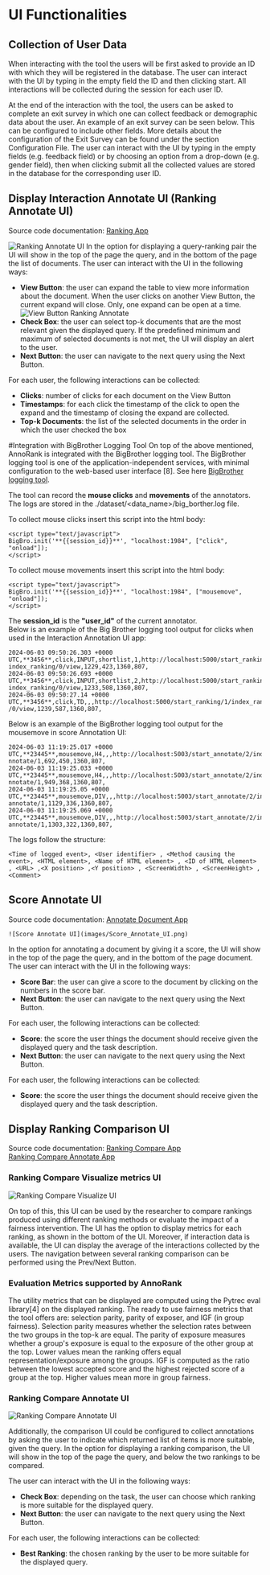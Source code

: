 # UI Functionalities
## Collection of User Data

When interacting with the tool the users will be first asked to provide an ID with which they
will be registered in the database. The user can interact with the UI by typing in the empty
field the ID and then clicking start. All interactions will be collected during the session for
each user ID. <br>

At the end of the interaction with the tool, the users can be asked to complete an exit survey in which one can collect feedback or demographic data about the user. An example of an exit survey can be seen below. This can be configured to include other fields. More details about the configuration of the Exit Survey can be found under the section Configuration File. The user can interact with the UI by typing in the empty fields (e.g. feedback field) or by choosing an option from a drop-down (e.g. gender field), then when clicking submit all the collected values are stored in the database for the corresponding user ID. <br>

## Display Interaction Annotate UI (Ranking Annotate UI)
Source code documentation: [Ranking App](Ranking_App.md)<br>

![Ranking Annotate UI](images/Ranking_Annotate_UI.png)
In the option for displaying a query-ranking pair the UI will show in the top of the page the query, and in the bottom of the page the list of documents. The user can interact with the UI in the following ways:
 - **View Button**: the user can expand the table to view more information about the document. When the user clicks on another View Button, the current expand will close. Only, one expand can be open at a time. <br>
    ![View Button Ranking Annotate](images/View_Button_Ranking_Annotate.png)
 - **Check Box**: the user can select top-k documents that are the most relevant given the displayed query. If the predefined minimum and maximum of selected documents is not met, the UI will display an alert to the user.
 - **Next Button**: the user can navigate to the next query using the Next Button.

For each user, the following interactions can be collected:
- **Clicks**: number of clicks for each document on the View Button
- **Timestamps**: for each click the timestamp of the click to open the expand and the
timestamp of closing the expand are collected.
- **Top-k Documents**: the list of the selected documents in the order in which the user
checked the box

#Integration with BigBrother Logging Tool
On top of the above mentioned, AnnoRank is integrated with the BigBrother logging tool. The BigBrother logging tool is one of the application-independent services, with minimal configuration to the web-based user interface [8]. See here [BigBrother logging tool](https://github.com/hscells/bigbro). <br>

The tool can record the **mouse clicks** and **movements** of the annotators. The logs are stored in the ./dataset/<data_name>/big_borther.log file. <br>

To collect mouse clicks insert this script into the html body:
```
<script type="text/javascript">
BigBro.init('**{{session_id}}**', "localhost:1984", ["click", "onload"]);
</script>
```

To collect mouse movements insert this script into the html body: 

```
<script type="text/javascript">
BigBro.init('**{{session_id}}**', "localhost:1984", ["mousemove", "onload"]);
</script>
```

The **session_id** is the **"user_id"** of the current annotator. <br>
Below is an example of the Big Brother logging tool output for clicks when used in the
Interaction Annotation UI app: <br>


```
2024-06-03 09:50:26.303 +0000
UTC,**3456**,click,INPUT,shortlist,1,http://localhost:5000/start_ranking/1/
index_ranking/0/view,1229,423,1360,807,
2024-06-03 09:50:26.693 +0000
UTC,**3456**,click,INPUT,shortlist,2,http://localhost:5000/start_ranking/1/
index_ranking/0/view,1233,508,1360,807,
2024-06-03 09:50:27.14 +0000
UTC,**3456**,click,TD,,,http://localhost:5000/start_ranking/1/index_ranking
/0/view,1239,587,1360,807,
```

Below is an example of the BigBrother logging tool output for the mousemove in score
Annotation UI:
```
2024-06-03 11:19:25.017 +0000
UTC,**23445**,mousemove,H4,,,http://localhost:5003/start_annotate/2/index_a
nnotate/1,692,450,1360,807,
2024-06-03 11:19:25.033 +0000
UTC,**23445**,mousemove,H4,,,http://localhost:5003/start_annotate/2/index_a
nnotate/1,949,368,1360,807,
2024-06-03 11:19:25.05 +0000
UTC,**23445**,mousemove,DIV,,,http://localhost:5003/start_annotate/2/index_
annotate/1,1129,336,1360,807,
2024-06-03 11:19:25.069 +0000
UTC,**23445**,mousemove,DIV,,,http://localhost:5003/start_annotate/2/index_
annotate/1,1303,322,1360,807,
```

The logs follow the structure:
```
<Time of logged event>, <User identifier> , <Method causing the event>, <HTML element>, <Name of HTML element> , <ID of HTML element> , <URL> ,<X position> ,<Y position> , <ScreenWidth> , <ScreenHeight> , <Comment>
```

## Score Annotate UI
Source code documentation: [Annotate Document App](Annotate_Document_App.md)<br>

    ![Score Annotate UI](images/Score_Annotate_UI.png)

In the option for annotating a document by giving it a score, the UI will show in the top of the page the query, and in the bottom of the page document. The user can interact with the UI in the following ways:
- **Score Bar**: the user can give a score to the document by clicking on the numbers in the score bar.
- **Next Button**: the user can navigate to the next query using the Next Button.


For each user, the following interactions can be collected:
- **Score**: the score the user things the document should receive given the displayed
query and the task description.
- **Next Button**: the user can navigate to the next query using the Next Button.

For each user, the following interactions can be collected:
- **Score**: the score the user things the document should receive given the displayed
query and the task description.

## Display Ranking Comparison UI
Source code documentation: 
[Ranking Compare App](Ranking_Compare_App.md)<br>
[Ranking Compare Annotate App](Ranking_Compare_Annotate_App.md)<br>

### Ranking Compare Visualize metrics UI
![Ranking Compare Visualize UI](images/Ranking_Compare_Visualize_UI.png)

On top of this, this UI can be used by the researcher to compare rankings produced using different ranking methods or evaluate the impact of a fairness intervention. The UI has the option to display metrics for each ranking, as shown in the bottom of the UI. Moreover, if interaction data is available, the UI can display the average of the interactions collected by the users. The navigation between several ranking comparison can be performed using the Prev/Next Button. <br>

### Evaluation Metrics supported by AnnoRank
The utility metrics that can be displayed are computed using the Pytrec eval library[4] on the displayed ranking. The ready to use fairness metrics that the tool offers are: selection parity, parity of exposer, and IGF (in group fairness). Selection parity measures whether the selection rates between the two groups in the top-k are equal. The parity of exposure measures whether a group's exposure is equal to the exposure of the other group at the top. Lower values mean the ranking offers equal representation/exposure among the groups. IGF is computed as the ratio between the lowest accepted score and the highest rejected score of a group at the top. Higher values mean more in group fairness.<br>

### Ranking Compare Annotate UI
![Ranking Compare Annotate UI](images/Ranking_Compare_Annotate_UI.png)

Additionally, the comparison UI could be configured to collect annotations by asking the user to indicate which returned list of items is more suitable, given the query. In the option for displaying a ranking comparison, the UI will show in the top of the page the query, and below the two rankings to be compared. <br>


The user can interact with the UI in the following ways:
- **Check Box**: depending on the task, the user can choose which ranking is more
suitable for the displayed query.
- **Next Button**: the user can navigate to the next query using the Next Button.

For each user, the following interactions can be collected:
- **Best Ranking**: the chosen ranking by the user to be more suitable for the displayed
query.